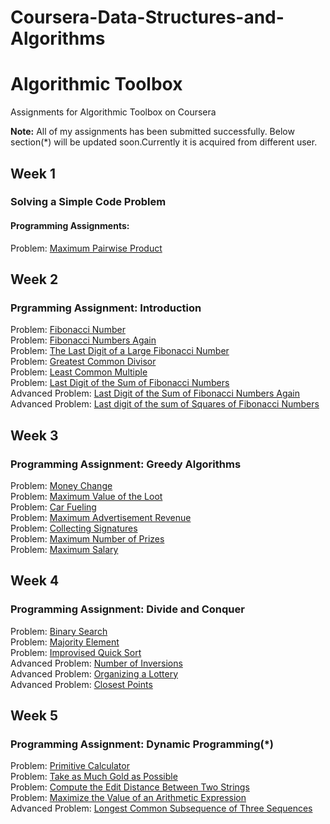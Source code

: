 # Coursera-Data-Structures-and-Algorithms
# Algorithmic Toolbox
Assignments for Algorithmic Toolbox on Coursera </br>

<strong>Note:</strong> All of my assignments has been submitted successfully. Below section(*) will be updated soon.Currently it is acquired from different user.

## Week 1

### Solving a Simple Code Problem
#### Programming Assignments:
Problem: [Maximum Pairwise Product](https://github.com/vivekrunwal/Coursera-Data-Structures-and-Algorithms/blob/master/Algorithmic-Toolbox/Week%201/Maximum%20Pair%20Wise%20Product)</br>

## Week 2
###  Prgramming Assignment: Introduction
Problem: [Fibonacci Number](https://github.com/vivekrunwal/Coursera-Data-Structures-and-Algorithms/blob/master/Algorithmic-Toolbox/Week%202/FIbonacci%20Numbers.cpp) </br>
Problem: [Fibonacci Numbers Again](https://github.com/vivekrunwal/Coursera-Data-Structures-and-Algorithms/blob/master/Algorithmic-Toolbox/Week%202/Fibonacci%20Number%20Again.cpp) </br>
Problem: [The Last Digit of a Large Fibonacci Number](https://github.com/vivekrunwal/Coursera-Data-Structures-and-Algorithms/blob/master/Algorithmic-Toolbox/Week%202/Last%20digit.cpp) </br>
Problem: [Greatest Common Divisor](https://github.com/vivekrunwal/Coursera-Data-Structures-and-Algorithms/blob/master/Algorithmic-Toolbox/Week%202/gcd.cpp) </br>
Problem: [Least Common Multiple](https://github.com/vivekrunwal/Coursera-Data-Structures-and-Algorithms/blob/master/Algorithmic-Toolbox/Week%202/LCM.cpp) </br>
Problem: [Last Digit of the Sum of Fibonacci Numbers](https://github.com/vivekrunwal/Coursera-Data-Structures-and-Algorithms/blob/master/Algorithmic-Toolbox/Week%202/Last%20Digit%20of%20the%20Sum%20of%20Fibonacci%20Numbers.cpp) </br>
Advanced Problem: [Last Digit of the Sum of Fibonacci Numbers Again](https://github.com/vivekrunwal/Coursera-Data-Structures-and-Algorithms/blob/master/Algorithmic-Toolbox/Week%202/Last%20Digit%20of%20the%20Sum%20of%20Fibonacci%20Numbers%20Again.cpp)</br>
Advanced Problem: [Last digit of the sum of Squares of  Fibonacci Numbers](https://github.com/vivekrunwal/Coursera-Data-Structures-and-Algorithms/blob/master/Algorithmic-Toolbox/Week%202/Last%20digit%20of%20the%20Sum%20of%20Squares%20of%20Fibonacci%20Numbers.cpp)</br>

## Week 3
###  Programming Assignment: Greedy Algorithms
Problem: [Money Change](https://github.com/vivekrunwal/Coursera-Data-Structures-and-Algorithms/blob/master/Algorithmic-Toolbox/Week%203/Money%20Change.cpp) </br>
Problem: [Maximum Value of the Loot](https://github.com/vivekrunwal/Coursera-Data-Structures-and-Algorithms/blob/master/Algorithmic-Toolbox/Week%203/Maximum%20Value%20of%20Loot.cpp) </br>
Problem: [Car Fueling](https://github.com/vivekrunwal/Coursera-Data-Structures-and-Algorithms/blob/master/Algorithmic-Toolbox/Week%203/Car%20Fueling.cpp) </br>
Problem: [Maximum Advertisement Revenue](https://github.com/vivekrunwal/Coursera-Data-Structures-and-Algorithms/blob/master/Algorithmic-Toolbox/Week%203/Maximum%20Advertisement%20Revenue%20(Maximum%20Dot%20Product).cpp) </br>
Problem: [Collecting Signatures](https://github.com/vivekrunwal/Coursera-Data-Structures-and-Algorithms/blob/master/Algorithmic-Toolbox/Week%203/Collecting%20Signatures%20(Covering%20Segments%20by%20Points).cpp) </br>
Problem: [Maximum Number of Prizes](https://github.com/vivekrunwal/Coursera-Data-Structures-and-Algorithms/blob/master/Algorithmic-Toolbox/Week%203/Maximum%20Number%20of%20Prizes%20(Different%20Summands).cpp) </br>
Problem: [Maximum Salary](https://github.com/vivekrunwal/Coursera-Data-Structures-and-Algorithms/blob/master/Algorithmic-Toolbox/Week%203/Maximum%20Salary.cpp) </br>

## Week 4
###  Programming Assignment: Divide and Conquer
Problem: [Binary Search](https://github.com/akueisara/algorithmic-toolbox/tree/master/week%204/binary_search) </br>
Problem: [Majority Element](https://github.com/vivekrunwal/Coursera-Data-Structures-and-Algorithms/blob/master/Algorithmic-Toolbox/Week%204/Majority%20Element.cpp) </br>
Problem: [Improvised Quick Sort](https://github.com/vivekrunwal/Coursera-Data-Structures-and-Algorithms/blob/master/Algorithmic-Toolbox/Week%204/Improved%20Quick%20Sort.cpp) </br>
Advanced Problem: [Number of Inversions](https://github.com/vivekrunwal/Coursera-Data-Structures-and-Algorithms/blob/master/Algorithmic-Toolbox/Week%204/Inversions.cpp) </br>
Advanced Problem: [Organizing a Lottery](https://github.com/vivekrunwal/Coursera-Data-Structures-and-Algorithms/blob/master/Algorithmic-Toolbox/Week%204/Lottery.cpp) </br>
Advanced Problem: [Closest Points](https://github.com/vivekrunwal/Coursera-Data-Structures-and-Algorithms/blob/master/Algorithmic-Toolbox/Week%204/Closest%20Point.cpp) </br>

## Week 5
### Programming Assignment: Dynamic Programming(*)
Problem: [Primitive Calculator](https://github.com/akueisara/algorithmic-toolbox/tree/master/week%205/primitive_calculator) </br>
Problem: [Take as Much Gold as Possible](https://github.com/akueisara/algorithmic-toolbox/tree/master/week%205/knapsack) </br>
Problem: [Compute the Edit Distance Between Two Strings](https://github.com/akueisara/algorithmic-toolbox/tree/master/week%205/edit_distance) </br>
Problem: [Maximize the Value of an Arithmetic Expression](https://github.com/akueisara/algorithmic-toolbox/tree/master/week%205/placing_parentheses) </br>
Advanced Problem: [Longest Common Subsequence of Three Sequences](https://github.com/akueisara/algorithmic-toolbox/tree/master/week%205/lcs3) </br>
